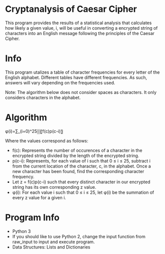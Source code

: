 # Cryptanalysis of Caesar Cipher

This program provides the results of a statistical analysis that calculates how likely a given value, i, will be useful in converting a encrypted string of characters into an English message following the principles of the Caesar Cipher. 

# Info
This program utalizes a table of character frequencies for every letter of the English alphabet. Different tables have different frequencies. As such, answers will vary depending on the frequencies used. 

Note: The algorithm below does not consider spaces as characters. It only considers characters in the alphabet. 

# Algorithm
φ(i)=∑_(i=0)^25▒〖f(c)p(c-i)〗

Where the values correspond as follows: 
* f(c): Represents the number of occurences of a character in the encrypted string divided by the length of the encrypted string.
* p(c-i): Represents, for each value of i such that 0 ≤ i ≤ 25, subtract i from the current location of the character, c, in the alphabet. Once a new character has been found, find the corresponding character frequency.
* Let z = f(c)p(c-i) such that every distinct character in our encrypted string has its own corresponding z value.
* φ(i): For each value i such that 0 ≤ i ≤ 25, let φ(i) be the summation of every z value for a given i. 

# Program Info
* Python 3
* If you should like to use Python 2, change the input function from raw_input to input and execute program.
* Data Structures: Lists and Dictionaries
